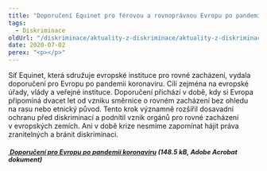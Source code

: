 ```yaml
---
title: "Doporučení Equinet pro férovou a rovnoprávnou Evropu po pandemii koronaviru"
tags:
  - Diskriminace
oldUrl: "/diskriminace/aktuality-z-diskriminace/aktuality-z-diskriminace-2020/doporuceni-equinet-pro-ferovou-a-rovnopravnou-evropu-po-pandemii-koronaviru/"
date: 2020-07-02
perex: "<p></p>"
---
```


<!-- imported from the old website -->

<p>Síť Equinet, která sdružuje evropské instituce pro rovné zacházení, vydala doporučení pro Evropu po pandemii koronaviru. Cílí zejména na evropské úřady, vlády a veřejné instituce. Doporučení přichází v době, kdy si Evropa připomíná dvacet let od vzniku směrnice o rovném zacházení bez ohledu na rasu nebo etnický původ. Tento krok významně rozšířil dosavadní ochranu před diskriminací a podnítil vznik orgánů pro rovné zacházení v evropských zemích. Ani v době krize nesmíme zapomínat hájit práva zranitelných a bránit diskriminaci.</p><h5><span style="font-size: 12.8px;"><a title="Otevření do nového okna" href="/uploads-import/DISKRIMINACE/Doporuceni/Doporuceni_pro_ferovou_a_rovnopravnou_Evropu_-_Equinet.pdf" target="_blank"><img alt="" src="https://www.ochrance.cz/typo3/ext/od_linkdesc/icons/pdf.gif" class="od_linkdesc_icon" /> Doporučení pro Evropu po pandemii koronaviru</a> (148.5 kB, Adobe Acrobat dokument)</span></h5>
